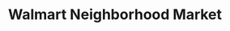 ---
title: "Walmart Neighborhood Market"
url: /tucson/walmart-neighborhood-market-east-22nd-street/
shop: Supermarkt
---